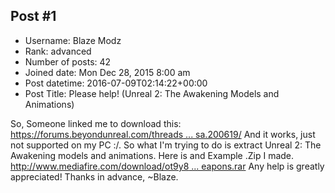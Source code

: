 ## Post #1
- Username: Blaze Modz
- Rank: advanced
- Number of posts: 42
- Joined date: Mon Dec 28, 2015 8:00 am
- Post datetime: 2016-07-09T02:14:22+00:00
- Post Title: Please help! (Unreal 2: The Awakening Models and Animations)

So, Someone linked me to download this: [https://forums.beyondunreal.com/threads ... sa.200619/](https://forums.beyondunreal.com/threads/u2gemexport-unreal2-golem-gem-mesh-animation-exporter-to-psk-psa.200619/) And it works, just not supported on my PC :/. So what I'm trying to do is extract Unreal 2: The Awakening models and animations. Here is and Example .Zip I made.  [http://www.mediafire.com/download/ot9y8 ... eapons.rar](http://www.mediafire.com/download/ot9y86pw679q52p/Weapons.rar) Any help is greatly appreciated! Thanks in advance, ~Blaze.
